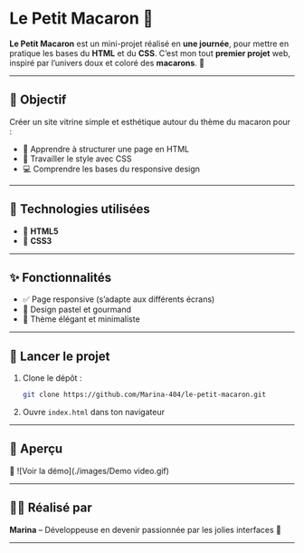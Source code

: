 #  Le Petit Macaron 🩷

**Le Petit Macaron** est un mini-projet réalisé en **une journée**, pour mettre en pratique les bases du **HTML** et du **CSS**. C’est mon tout **premier projet** web, inspiré par l’univers doux et coloré des **macarons**. 🧁

---

## 🎯 Objectif

Créer un site vitrine simple et esthétique autour du thème du macaron pour :
- 🧠 Apprendre à structurer une page en HTML
- 🎨 Travailler le style avec CSS
- 💻 Comprendre les bases du responsive design

---

## 🔧 Technologies utilisées

- 🧾 **HTML5**
- 🎨 **CSS3**

---

## ✨ Fonctionnalités

- ✅ Page responsive (s’adapte aux différents écrans)
- 🌈 Design pastel et gourmand
- 🍥 Thème élégant et minimaliste

---

## 🚀 Lancer le projet

1. Clone le dépôt :

   ```bash
   git clone https://github.com/Marina-404/le-petit-macaron.git
   ```

2. Ouvre `index.html` dans ton navigateur

---

## 📸 Aperçu

🎥 ![Voir la démo](./images/Demo video.gif)

---

## 👩‍💻 Réalisé par

**Marina** – Développeuse en devenir passionnée par les jolies interfaces 🌸

---

